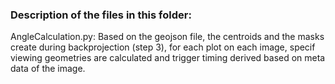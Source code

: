 ### Description of the files in this folder:

AngleCalculation.py:
Based on the geojson file, the centroids and the masks create during backprojection (step 3), for each plot on each image, specif viewing geometries are calculated and trigger timing derived based on meta data of the image.